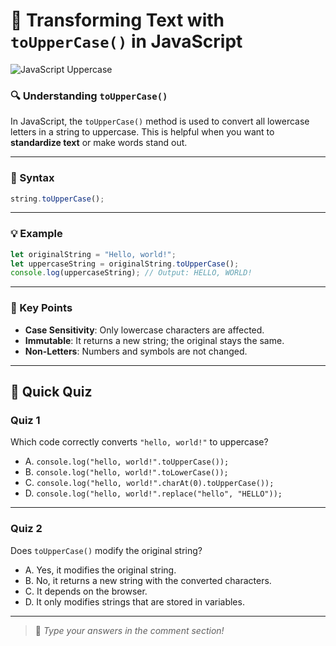 # 🧠 Transforming Text with `toUpperCase()` in JavaScript

![JavaScript Uppercase](https://agunechembaekene.wordpress.com/wp-content/uploads/2024/09/6015105009924031171.jpg?w=1024)

### 🔍 Understanding `toUpperCase()`

In JavaScript, the `toUpperCase()` method is used to convert all lowercase letters in a string to uppercase. This is helpful when you want to **standardize text** or make words stand out.

---

### 🧾 Syntax

```javascript
string.toUpperCase();
```

---

### 💡 Example

```javascript
let originalString = "Hello, world!";
let uppercaseString = originalString.toUpperCase();
console.log(uppercaseString); // Output: HELLO, WORLD!
```

---

### 📌 Key Points

* **Case Sensitivity**: Only lowercase characters are affected.
* **Immutable**: It returns a new string; the original stays the same.
* **Non-Letters**: Numbers and symbols are not changed.

---

## 📝 Quick Quiz

### **Quiz 1**

Which code correctly converts `"hello, world!"` to uppercase?

* A. `console.log("hello, world!".toUpperCase());` 
* B. `console.log("hello, world!".toLowerCase());`
* C. `console.log("hello, world!".charAt(0).toUpperCase());`
* D. `console.log("hello, world!".replace("hello", "HELLO"));`

---

### **Quiz 2**

Does `toUpperCase()` modify the original string?

* A. Yes, it modifies the original string.
* B. No, it returns a new string with the converted characters.
* C. It depends on the browser.
* D. It only modifies strings that are stored in variables.

---

> 💬 *Type your answers in the comment section!*
